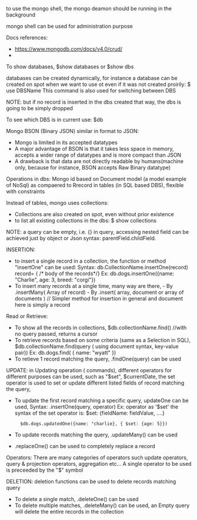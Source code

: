to use the mongo shell, the mongo deamon should be running in the background

mongo shell can be used for administration purpose

Docs references: 
- https://www.mongodb.com/docs/v4.0/crud/
- 


To show databases,
$show databases or 
$show dbs

databases can be created dynamically, for instance a database can be created on spot when we want to use ot even if it was not created proirily:
$ use DBSName
This command is also used for switching between DBS 


NOTE: but if no record is inserted in the dbs created that way, the dbs is going to be simply dropped

To see which DBS is in current use:
$db

Mongo BSON (Binary JSON) similar in format to JSON:
- Mongo is limited in its accepted datatypes
- A major advantage of BSON is that it takes less space in memory, accepts a wider range of datatypes and is more compact than JSON
-  A drawback is that data are not directly readable by humans(machine only, because for instance, BSON accepts Raw Binary datatype)


Operations in dbs:
Mongo id based on Document model (a model example of NoSql) as compaered to Rrecord in tables (in SQL based DBS),
flexible with constraints

Instead of tables, mongo uses collections:
- Collections are also created on spot, even without prior existence
- to list all existing collections in the dbs: $ show collections
  
NOTE: a query can be empty, i.e. {}
in query, accessing nested field can be achieved just by object or Json syntax: parentField.childField.

INSERTION:
- to insert a single record in a collection, the function or method "insertOne" can be used:
        Syntax: db.CollectionName.insertOne(record) record= { /* body of the records*/}
        Ex: db.dogs.insertOne({name: "Charlie", age: 3, breed: "corgi"})
- To insert many records at a single time, many way are there,
        - By .insertMany( Array of record)
        - By .insert( array, document or array of documents ) // Simpler method for insertion in general and document here is simply a record 


Read or Retrieve:
- To show all the records in collections, $db.collectionName.find() //with no query passed, returns a cursor
- To retrieve records based on some criteria (same as a Selection in SQL),
        $db.collectionName.find(query ( using document syntax, key-value pair))
        Ex: db.dogs.find( { name: "wyatt" })
- To retieve 1 record matching the query, .findOne(query) can be used


UPDATE:
in Updating operation ( commands), different operators for different purposes can be used, such as "$set", $currentDate,
the set operator is used to set or update different listed fields of record matching the query,

- To update the first record matching a specific query, updateOne can be used, 
        Syntax: .insertOne(query, operator)
        Ex: operator as '$set'
        the syntax of the set operator is: $set: {fieldName: fieldValue, ....}

        $db.dogs.updatedOne({name: "charlie}, { $set: {age: 5}})

- To update records matching the query, .updateMany() can be used
- .replaceOne() can be used to completely replace a record



Operators:
There are many categories of operators such update operators, query & projection operators, aggregation etc...
A single operator to be used is preceeded by the "$" symbol



DELETION:
deletion functions can be used to delete records matching query
- To delete a single match, .deleteOne() can be used
- To delete multiple matches, .deleteMany() can be used, an Empty query will delete the entire records in the collection

